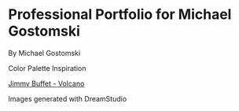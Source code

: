 # Professional Portfolio for Michael Gostomski
By Michael Gostomski

Color Palette Inspiration

[Jimmy Buffet - Volcano](/assets/images/jbvolcanocover.png)

Images generated with DreamStudio


